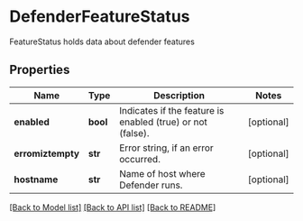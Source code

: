 # DefenderFeatureStatus

FeatureStatus holds data about defender features

## Properties
Name | Type | Description | Notes
------------ | ------------- | ------------- | -------------
**enabled** | **bool** | Indicates if the feature is enabled (true) or not (false).  | [optional] 
**erromiztempty** | **str** | Error string, if an error occurred.  | [optional] 
**hostname** | **str** | Name of host where Defender runs.  | [optional] 

[[Back to Model list]](../README.md#documentation-for-models) [[Back to API list]](../README.md#documentation-for-api-endpoints) [[Back to README]](../README.md)


